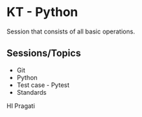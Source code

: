 # KT - Python

Session that consists of all basic operations.

## Sessions/Topics

- Git
- Python
- Test case - Pytest
- Standards

HI Pragati 